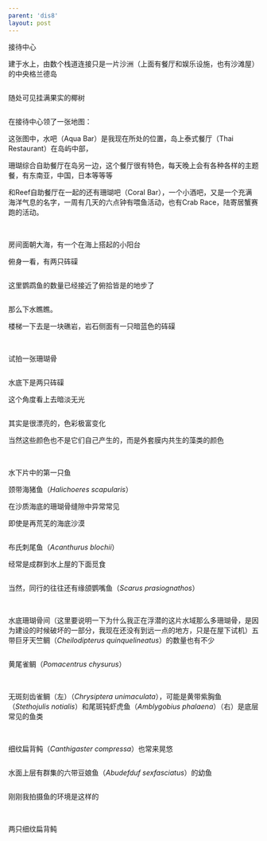 ```yaml
---
parent: 'dis8'
layout: post
---
```


接待中心

建于水上，由数个栈道连接只是一片沙洲（上面有餐厅和娱乐设施，也有沙滩屋）的中央格兰德岛

<img class='disc' data-src='https://lykoseremos.github.io/gmalb-01/dis8/91.jpg'>

随处可见挂满果实的椰树

<img class='disc' data-src='https://lykoseremos.github.io/gmalb-01/dis8/92.jpg'>

在接待中心领了一张地图：

这张图中，水吧（Aqua Bar）是我现在所处的位置，岛上泰式餐厅（Thai Restaurant）在岛屿中部，

珊瑚综合自助餐厅在岛另一边，这个餐厅很有特色，每天晚上会有各种各样的主题餐，有东南亚，中国，日本等等等

和Reef自助餐厅在一起的还有珊瑚吧（Coral Bar），一个小酒吧，又是一个充满海洋气息的名字，一周有几天的六点钟有喂鱼活动，也有Crab Race，陆寄居蟹赛跑的活动。

<img class='disc' data-src='https://lykoseremos.github.io/gmalb-01/dis8/93.jpg'>

<img class='disc' data-src='https://lykoseremos.github.io/gmalb-01/dis8/94.jpg'>

房间面朝大海，有一个在海上搭起的小阳台

俯身一看，有两只砗磲

<img class='disc' data-src='https://lykoseremos.github.io/gmalb-01/dis8/95.jpg'>

这里鹦鹉鱼的数量已经接近了俯拾皆是的地步了

<img class='disc' data-src='https://lykoseremos.github.io/gmalb-01/dis8/96.jpg'>

那么下水瞧瞧。

楼梯一下去是一块礁岩，岩石侧面有一只暗蓝色的砗磲

<img class='disc' data-src='https://lykoseremos.github.io/gmalb-01/dis8/97.jpg'>

<img class='disc' data-src='https://lykoseremos.github.io/gmalb-01/dis8/98.jpg'>

试拍一张珊瑚骨

<img class='disc' data-src='https://lykoseremos.github.io/gmalb-01/dis8/99.jpg'>

水底下是两只砗磲

这个角度看上去暗淡无光

<img class='disc' data-src='https://lykoseremos.github.io/gmalb-01/dis8/100.jpg'>

其实是很漂亮的，色彩极富变化

当然这些颜色也不是它们自己产生的，而是外套膜内共生的藻类的颜色

<img class='disc' data-src='https://lykoseremos.github.io/gmalb-01/dis8/101.jpg'>

<img class='disc' data-src='https://lykoseremos.github.io/gmalb-01/dis8/102.jpg'>

水下片中的第一只鱼

颈带海猪鱼（<i>Halichoeres scapularis</i>）

在沙质海底的珊瑚骨缝隙中异常常见

即使是再荒芜的海底沙漠

<img class='disc' data-src='https://lykoseremos.github.io/gmalb-01/dis8/103.jpg'>

布氏刺尾鱼（<i>Acanthurus blochii</i>）

经常是成群到水上屋的下面觅食

<img class='disc' data-src='https://lykoseremos.github.io/gmalb-01/dis8/104.jpg'>

当然，同行的往往还有缘颌鹦嘴鱼（<i>Scarus prasiognathos</i>）

<img class='disc' data-src='https://lykoseremos.github.io/gmalb-01/dis8/105.jpg'>

<img class='disc' data-src='https://lykoseremos.github.io/gmalb-01/dis8/106.jpg'>

<img class='disc' data-src='https://lykoseremos.github.io/gmalb-01/dis8/107.jpg'>

<img class='disc' data-src='https://lykoseremos.github.io/gmalb-01/dis8/108.jpg'>

<img class='disc' data-src='https://lykoseremos.github.io/gmalb-01/dis8/109.jpg'>

水底珊瑚骨间（这里要说明一下为什么我正在浮潜的这片水域那么多珊瑚骨，是因为建设的时候破坏的一部分，我现在还没有到远一点的地方，只是在屋下试机）五带巨牙天竺鲷（<i>Cheilodipterus quinquelineatus</i>）的数量也有不少

<img class='disc' data-src='https://lykoseremos.github.io/gmalb-01/dis8/110.jpg'>

黄尾雀鲷（<i>Pomacentrus chysurus</i>）

<img class='disc' data-src='https://lykoseremos.github.io/gmalb-01/dis8/111.jpg'>

<img class='disc' data-src='https://lykoseremos.github.io/gmalb-01/dis8/112.jpg'>

无斑刻齿雀鲷（左）（<i>Chrysiptera unimaculata</i>），可能是黄带紫胸鱼（<i>Stethojulis notialis</i>）和尾斑钝虾虎鱼（<i>Amblygobius phalaena</i>）（右）是底层常见的鱼类

<img class='disc' data-src='https://lykoseremos.github.io/gmalb-01/dis8/113.jpg'>

<img class='disc' data-src='https://lykoseremos.github.io/gmalb-01/dis8/114.jpg'>

细纹扁背鲀（<i>Canthigaster compressa</i>）也常来晃悠

<img class='disc' data-src='https://lykoseremos.github.io/gmalb-01/dis8/115.jpg'>

水面上层有群集的六带豆娘鱼（<i>Abudefduf sexfasciatus</i>）的幼鱼

<img class='disc' data-src='https://lykoseremos.github.io/gmalb-01/dis8/116.jpg'>

刚刚我拍摄鱼的环境是这样的

<img class='disc' data-src='https://lykoseremos.github.io/gmalb-01/dis8/117.jpg'>

<img class='disc' data-src='https://lykoseremos.github.io/gmalb-01/dis8/118.jpg'>

两只细纹扁背鲀

<img class='disc' data-src='https://lykoseremos.github.io/gmalb-01/dis8/119.jpg'>

<img class='disc' data-src='https://lykoseremos.github.io/gmalb-01/dis8/120.jpg'>
